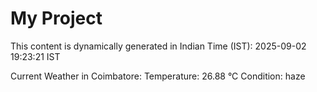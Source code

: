 # My Project

This content is dynamically generated in Indian Time (IST): 2025-09-02 19:23:21 IST


Current Weather in Coimbatore:
Temperature: 26.88 °C
Condition: haze
